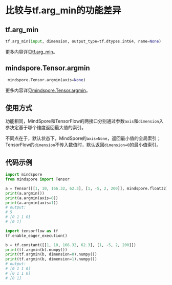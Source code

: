 # 比较与tf.arg_min的功能差异

## tf.arg_min

```python
tf.arg_min(input, dimension, output_type=tf.dtypes.int64, name=None)
```

更多内容详见[tf.arg_min](http://www.tensorflow.org/versions/r1.15/api_docs/python/tf/arg_min)。

## mindspore.Tensor.argmin

```python
 mindspore.Tensor.argmin(axis=None)
```

更多内容详见[mindspore.Tensor.argmin](https://mindspore.cn/docs/api/zh-CN/master/api_python/mindspore/mindspore.Tensor.html#mindspore.Tensor.argmin)。

## 使用方式

功能相同，MindSpore和TensorFlow的两接口分别通过参数`axis`和`dimension`入参决定基于哪个维度返回最大值的索引。

不同点在于，默认状态下，MindSpore的`axis=None`，返回最小值的全局索引；TensorFlow的`dimension`不传入数值时，默认返回`dimension=0`的最小值索引。

## 代码示例

```python
import mindspore
from mindspore import Tensor

a = Tensor([[1, 10, 166.32, 62.3], [1, -5, 2, 200]], mindspore.float32)
print(a.argmin())
print(a.argmin(axis=0))
print(a.argmin(axis=1))
# output:
# 5
# [0 1 1 0]
# [0 1]

import tensorflow as tf
tf.enable_eager_execution()

b = tf.constant([[1, 10, 166.32, 62.3], [1, -5, 2, 200]])
print(tf.argmin(b).numpy())
print(tf.argmin(b, dimension=0).numpy())
print(tf.argmin(b, dimension=1).numpy())
# output:
# [0 1 1 0]
# [0 1 1 0]
# [0 1]
```
